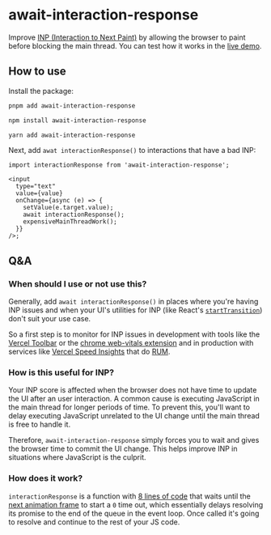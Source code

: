 # await-interaction-response

Improve [INP (Interaction to Next Paint)](https://web.dev/articles/inp) by allowing the browser to paint before blocking the main thread. You can test how it works in the [live demo](https://await-interaction-response.vercel.app/).

## How to use

Install the package:

```bash
pnpm add await-interaction-response
```

```bash
npm install await-interaction-response
```

```bash
yarn add await-interaction-response
```

Next, add `awat interactionResponse()` to interactions that have a bad INP:

```tsx
import interactionResponse from 'await-interaction-response';

<input
  type="text"
  value={value}
  onChange={async (e) => {
    setValue(e.target.value);
    await interactionResponse();
    expensiveMainThreadWork();
  }}
/>;
```

## Q&A

### When should I use or not use this?

Generally, add `await interactionResponse()` in places where you're having INP issues and when your UI's utilities for INP (like React's [`startTransition`](https://react.dev/reference/react/useTransition#starttransition)) don't suit your use case.

So a first step is to monitor for INP issues in development with tools like the [Vercel Toolbar](https://vercel.com/changelog/interaction-timing-tool) or the [chrome web-vitals extension](https://chromewebstore.google.com/detail/web-vitals/ahfhijdlegdabablpippeagghigmibma?hl=en) and
in production with services like [Vercel Speed Insights](https://github.com/vercel/speed-insights) that do [RUM](https://en.wikipedia.org/wiki/Real_user_monitoring).

### How is this useful for INP?

Your INP score is affected when the browser does not have time to update the UI after an user interaction. A common cause is executing JavaScript in the main thread for longer periods of time. To prevent this, you'll want to delay executing JavaScript unrelated to the UI change until the main thread is free to handle it.

Therefore, `await-interaction-response` simply forces you to wait and gives the browser time to commit the UI change. This helps improve INP in situations where JavaScript is the culprit.

### How does it work?

`interactionResponse` is a function with [8 lines of code](./src/interaction-response.ts) that waits until the [next animation frame](https://developer.mozilla.org/en-US/docs/Web/API/Window/requestAnimationFrame) to start a `0` time out, which essentially delays resolving its promise to the end of the queue in the event loop. Once called it's going to resolve and continue to the rest of your JS code.
